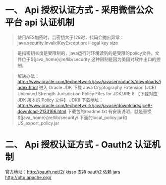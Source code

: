 
# 一、 Api 授权认证方式 - 采用微信公众平台 api 认证机制

> 使用AES加密时，当密钥大于128时，代码会抛出异常：java.security.InvalidKeyException: Illegal key size

> 是指密钥长度是受限制的，java运行时环境读到的是受限的policy文件。文件位于${java_home}/jre/lib/security 
这种限制是因为美国对软件出口的控制。 

> 解决办法：http://www.oracle.com/technetwork/java/javaseproducts/downloads/index.html
  进入 Oracle JDK 下载 Java Cryptography Extension (JCE) Unlimited Strength Jurisdiction Policy Files
  for JDK/JRE 8 【下载对应 JDK 版本的 Policy 文件】
  JDK8 下载地址：http://www.oracle.com/technetwork/java/javase/downloads/jce8-download-2133166.html
  下载包的readme.txt 有安装说明。就是替换${java_home}/jre/lib/security/ 下面的local_policy.jar和US_export_policy.jar 


# 二、 Api 授权认证方式 - Oauth2 认证机制

官方地址：http://oauth.net/2/
kisso 支持 oauth2 依赖 jars http://oltu.apache.org/





 